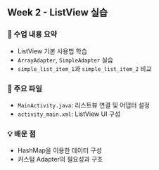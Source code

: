
## Week 2 - ListView 실습

### 📌 수업 내용 요약
- ListView 기본 사용법 학습
- `ArrayAdapter`, `SimpleAdapter` 실습
- `simple_list_item_1`과 `simple_list_item_2` 비교

### 📁 주요 파일
- `MainActivity.java`: 리스트뷰 연결 및 어댑터 설정
- `activity_main.xml`: ListView UI 구성

### 💡 배운 점
- HashMap을 이용한 데이터 구성
- 커스텀 Adapter의 필요성과 구조

